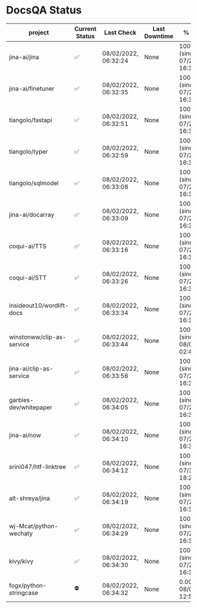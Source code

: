 # DocsQA Status

|         project         |Current Status|     Last Check     |Last Downtime|              % Uptime              |
|-------------------------|--------------|--------------------|-------------|------------------------------------|
|jina-ai/jina             |✅            |08/02/2022, 06:32:24|None         |100.000 (since 07/29/2022, 16:38:18)|
|jina-ai/finetuner        |✅            |08/02/2022, 06:32:35|None         |100.000 (since 07/29/2022, 16:38:18)|
|tiangolo/fastapi         |✅            |08/02/2022, 06:32:51|None         |100.000 (since 07/29/2022, 16:38:18)|
|tiangolo/typer           |✅            |08/02/2022, 06:32:59|None         |100.000 (since 07/29/2022, 16:38:18)|
|tiangolo/sqlmodel        |✅            |08/02/2022, 06:33:08|None         |100.000 (since 07/29/2022, 16:38:18)|
|jina-ai/docarray         |✅            |08/02/2022, 06:33:09|None         |100.000 (since 07/29/2022, 16:38:18)|
|coqui-ai/TTS             |✅            |08/02/2022, 06:33:16|None         |100.000 (since 07/29/2022, 16:38:18)|
|coqui-ai/STT             |✅            |08/02/2022, 06:33:26|None         |100.000 (since 07/29/2022, 16:38:18)|
|insideout10/wordlift-docs|✅            |08/02/2022, 06:33:34|None         |100.000 (since 07/29/2022, 16:38:18)|
|winstonww/clip-as-service|✅            |08/02/2022, 06:33:44|None         |100.000 (since 08/01/2022, 02:40:51)|
|jina-ai/clip-as-service  |✅            |08/02/2022, 06:33:56|None         |100.000 (since 07/29/2022, 16:38:18)|
|garbles-dev/whitepaper   |✅            |08/02/2022, 06:34:05|None         |100.000 (since 07/29/2022, 16:38:18)|
|jina-ai/now              |✅            |08/02/2022, 06:34:10|None         |100.000 (since 07/29/2022, 16:38:18)|
|srini047/htf-linktree    |✅            |08/02/2022, 06:34:12|None         |100.000 (since 07/31/2022, 18:29:28)|
|alt-shreya/jina          |✅            |08/02/2022, 06:34:19|None         |100.000 (since 07/29/2022, 16:38:18)|
|wj-Mcat/python-wechaty   |✅            |08/02/2022, 06:34:29|None         |100.000 (since 07/29/2022, 16:38:18)|
|kivy/kivy                |✅            |08/02/2022, 06:34:30|None         |100.000 (since 07/29/2022, 16:38:18)|
|fogx/python-stringcase   |⛔️           |08/02/2022, 06:34:32|None         |0.000 (since 08/01/2022, 12:54:44)  |
